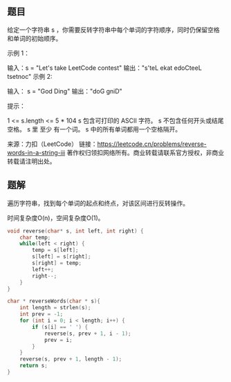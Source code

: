 ## 题目

给定一个字符串 s ，你需要反转字符串中每个单词的字符顺序，同时仍保留空格和单词的初始顺序。

 

示例 1：

输入：s = "Let's take LeetCode contest"
输出："s'teL ekat edoCteeL tsetnoc"
示例 2:

输入： s = "God Ding"
输出："doG gniD"


提示：

1 <= s.length <= 5 * 104
s 包含可打印的 ASCII 字符。
s 不包含任何开头或结尾空格。
s 里 至少 有一个词。
s 中的所有单词都用一个空格隔开。

来源：力扣（LeetCode）
链接：https://leetcode.cn/problems/reverse-words-in-a-string-iii
著作权归领扣网络所有。商业转载请联系官方授权，非商业转载请注明出处。

## 题解

遍历字符串，找到每个单词的起点和终点，对该区间进行反转操作。

时间复杂度O(n)，空间复杂度O(1)。

```c
void reverse(char* s, int left, int right) {
    char temp;
    while(left < right) {
        temp = s[left];
        s[left] = s[right];
        s[right] = temp;
        left++;
        right--;
    }
}

char * reverseWords(char * s){
    int length = strlen(s);
    int prev = -1;
    for (int i = 0; i < length; i++) {
        if (s[i] == ' ') {
            reverse(s, prev + 1, i - 1);
            prev = i;
        }
    }
    reverse(s, prev + 1, length - 1);
    return s;   
}
```

